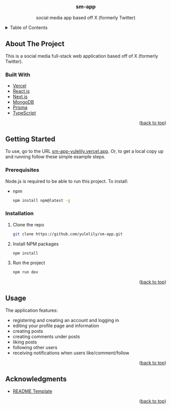 <a name="readme-top"></a>

<h3 align="center">sm-app</h3>

  <p align="center">
    social media app based off X (formerly Twitter)
  </p>
</div>



<!-- TABLE OF CONTENTS -->
<details>
  <summary>Table of Contents</summary>
  <ol>
    <li>
      <a href="#about-the-project">About The Project</a>
      <ul>
        <li><a href="#built-with">Built With</a></li>
      </ul>
    </li>
    <li>
      <a href="#getting-started">Getting Started</a>
      <ul>
        <li><a href="#prerequisites">Prerequisites</a></li>
        <li><a href="#installation">Installation</a></li>
      </ul>
    </li>
    <li><a href="#usage">Usage</a></li>
    <li><a href="#acknowledgments">Acknowledgments</a></li>
  </ol>
</details>



<!-- ABOUT THE PROJECT -->
## About The Project

This is a social media full-stack web application based off of X (formerly Twitter).


### Built With

* [Vercel](https://vercel.com/)
* [React.js](https://react.dev/)
* [Next.js](https://nextjs.org/)
* [MongoDB](https://www.mongodb.com/)
* [Prisma](https://www.prisma.io/)
* [TypeScript](https://www.typescriptlang.org/)

<p align="right">(<a href="#readme-top">back to top</a>)</p>

<!-- GETTING STARTED -->
## Getting Started

To use, go to the URL [sm-app-yulelily.vercel.app](https://sm-app-yulelily.vercel.app/).
Or, to get a local copy up and running follow these simple example steps.

### Prerequisites

Node.js is required to be able to run this project. To install:
* npm
  ```sh
  npm install npm@latest -g
  ```

### Installation

1. Clone the repo
   ```sh
   git clone https://github.com/yulelily/sm-app.git
   ```
2. Install NPM packages
   ```sh
   npm install
   ```
2. Run the project
   ```sh
   npm run dev
   ```
<p align="right">(<a href="#readme-top">back to top</a>)</p>



<!-- USAGE EXAMPLES -->
## Usage

The application features:
* registering and creating an account and logging in
* editing your profile page and information
* creating posts
* creating comments under posts
* liking posts
* following other users
* receiving notifications when users like/comment/follow

<p align="right">(<a href="#readme-top">back to top</a>)</p>


## Acknowledgments

* [README Template](https://github.com/othneildrew/Best-README-Template)

<p align="right">(<a href="#readme-top">back to top</a>)</p>
